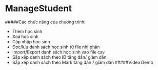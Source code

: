 # ManageStudent
#####Các chức năng của chương trình: 
- Thêm học sinh
- Xoá học sinh
- Cập nhập học sinh
- Đọc/lưu danh sách học sinh từ file nhị phân
- Import/Export danh sách học sinh vào file csv
- Sắp xếp danh sách theo ID tăng dần/ giảm dần
- Sắp xếp danh sách theo Mark tăng dần / giảm dần
#####Video Demo
